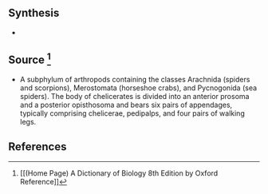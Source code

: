 ## Synthesis
- 
## Source [^1]
- A subphylum of arthropods containing the classes Arachnida (spiders and scorpions), Merostomata (horseshoe crabs), and Pycnogonida (sea spiders). The body of chelicerates is divided into an anterior prosoma and a posterior opisthosoma and bears six pairs of appendages, typically comprising chelicerae, pedipalps, and four pairs of walking legs.
## References

[^1]: [[(Home Page) A Dictionary of Biology 8th Edition by Oxford Reference]]